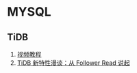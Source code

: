 # MYSQL

## TiDB
1. [视频教程](https://university.pingcap.com/courses/PCTA/chapter/%E6%A6%82%E8%BF%B0/lesson/TiDB-%E6%9E%B6%E6%9E%84%E5%8E%9F%E7%90%86)
2. [TiDB 新特性漫谈：从 Follower Read 说起](https://zhuanlan.zhihu.com/p/78164196)
